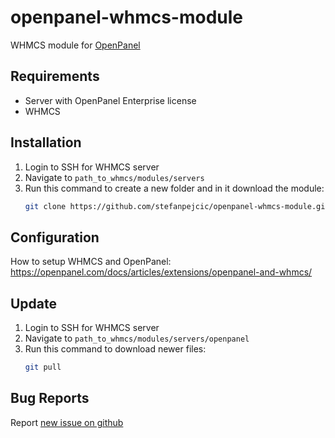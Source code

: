 # openpanel-whmcs-module
WHMCS module for [OpenPanel](https://openpanel.com)


## Requirements

- Server with OpenPanel Enterprise license
- WHMCS

## Installation

1. Login to SSH for WHMCS server
2. Navigate to `path_to_whmcs/modules/servers`
3. Run this command to create a new folder and in it download the module:
   ```bash
   git clone https://github.com/stefanpejcic/openpanel-whmcs-module.git openpanel
   ```

## Configuration

How to setup WHMCS and OpenPanel: https://openpanel.com/docs/articles/extensions/openpanel-and-whmcs/


## Update

1. Login to SSH for WHMCS server
2. Navigate to `path_to_whmcs/modules/servers/openpanel`
3. Run this command to download newer files:
   ```bash
   git pull
   ```

## Bug Reports

Report [new issue on github](https://github.com/stefanpejcic/openpanel-whmcs-module/issues/new/choose)

